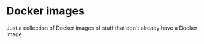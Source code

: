 # Docker images

Just a collection of Docker images of stuff that don't already have a Docker image.
